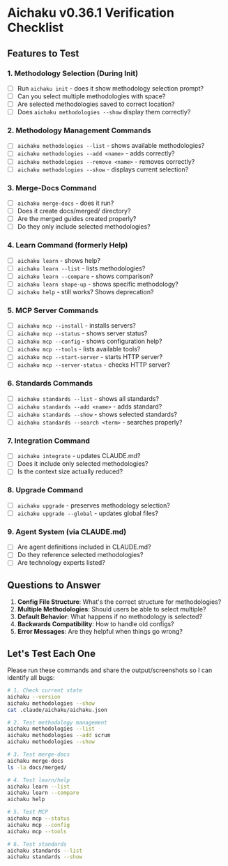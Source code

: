 # Aichaku v0.36.1 Verification Checklist

## Features to Test

### 1. Methodology Selection (During Init)

- [ ] Run `aichaku init` - does it show methodology selection prompt?
- [ ] Can you select multiple methodologies with space?
- [ ] Are selected methodologies saved to correct location?
- [ ] Does `aichaku methodologies --show` display them correctly?

### 2. Methodology Management Commands

- [ ] `aichaku methodologies --list` - shows available methodologies?
- [ ] `aichaku methodologies --add <name>` - adds correctly?
- [ ] `aichaku methodologies --remove <name>` - removes correctly?
- [ ] `aichaku methodologies --show` - displays current selection?

### 3. Merge-Docs Command

- [ ] `aichaku merge-docs` - does it run?
- [ ] Does it create docs/merged/ directory?
- [ ] Are the merged guides created properly?
- [ ] Do they only include selected methodologies?

### 4. Learn Command (formerly Help)

- [ ] `aichaku learn` - shows help?
- [ ] `aichaku learn --list` - lists methodologies?
- [ ] `aichaku learn --compare` - shows comparison?
- [ ] `aichaku learn shape-up` - shows specific methodology?
- [ ] `aichaku help` - still works? Shows deprecation?

### 5. MCP Server Commands

- [ ] `aichaku mcp --install` - installs servers?
- [ ] `aichaku mcp --status` - shows server status?
- [ ] `aichaku mcp --config` - shows configuration help?
- [ ] `aichaku mcp --tools` - lists available tools?
- [ ] `aichaku mcp --start-server` - starts HTTP server?
- [ ] `aichaku mcp --server-status` - checks HTTP server?

### 6. Standards Commands

- [ ] `aichaku standards --list` - shows all standards?
- [ ] `aichaku standards --add <name>` - adds standard?
- [ ] `aichaku standards --show` - shows selected standards?
- [ ] `aichaku standards --search <term>` - searches properly?

### 7. Integration Command

- [ ] `aichaku integrate` - updates CLAUDE.md?
- [ ] Does it include only selected methodologies?
- [ ] Is the context size actually reduced?

### 8. Upgrade Command

- [ ] `aichaku upgrade` - preserves methodology selection?
- [ ] `aichaku upgrade --global` - updates global files?

### 9. Agent System (via CLAUDE.md)

- [ ] Are agent definitions included in CLAUDE.md?
- [ ] Do they reference selected methodologies?
- [ ] Are technology experts listed?

## Questions to Answer

1. **Config File Structure**: What's the correct structure for methodologies?
2. **Multiple Methodologies**: Should users be able to select multiple?
3. **Default Behavior**: What happens if no methodology is selected?
4. **Backwards Compatibility**: How to handle old configs?
5. **Error Messages**: Are they helpful when things go wrong?

## Let's Test Each One

Please run these commands and share the output/screenshots so I can identify all bugs:

```bash
# 1. Check current state
aichaku --version
aichaku methodologies --show
cat .claude/aichaku/aichaku.json

# 2. Test methodology management
aichaku methodologies --list
aichaku methodologies --add scrum
aichaku methodologies --show

# 3. Test merge-docs
aichaku merge-docs
ls -la docs/merged/

# 4. Test learn/help
aichaku learn --list
aichaku learn --compare
aichaku help

# 5. Test MCP
aichaku mcp --status
aichaku mcp --config
aichaku mcp --tools

# 6. Test standards
aichaku standards --list
aichaku standards --show
```
